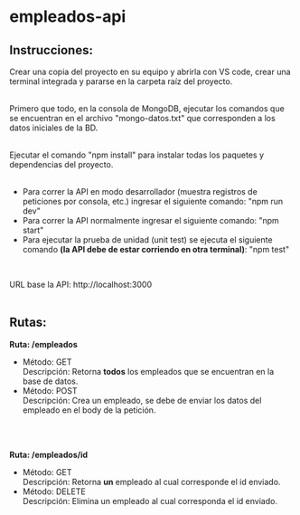 # empleados-api

## Instrucciones:
Crear una copia del proyecto en su equipo y abrirla con VS code, crear una terminal integrada y pararse en la carpeta raíz del proyecto.<br><br>

Primero que todo, en la consola de MongoDB, ejecutar los comandos que se encuentran en el archivo "mongo-datos.txt" que corresponden a los datos iniciales de la BD. <br><br>

Ejecutar el comando "npm install" para instalar todas los paquetes y dependencias del proyecto.<br><br>

- Para correr la API en modo desarrollador (muestra registros de peticiones por consola, etc.) ingresar el siguiente comando: "npm run dev" <br>
- Para correr la API normalmente ingresar el siguiente comando: "npm start" <br>
- Para ejecutar la prueba de unidad (unit test) se ejecuta el siguiente comando **(la API debe de estar corriendo en otra terminal)**: "npm test" <br>
<br>

URL base la API: http://localhost:3000 <br><br>

## Rutas:
**Ruta: /empleados** <br>
  - Método: GET <br>
    Descripción: Retorna **todos** los empleados que se encuentran en la base de datos.<br>
  - Método: POST <br>
    Descripción: Crea un empleado, se debe de enviar los datos del empleado en el body de la petición.
<br>
<br>

**Ruta: /empleados/id** <br>
- Método: GET <br>
  Descripción: Retorna **un** empleado al cual corresponde el id enviado. <br>
- Método: DELETE <br>
  Descripción: Elimina un empleado al cual corresponda el id enviado. <br>
  

